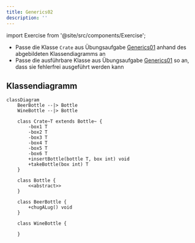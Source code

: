 ```yaml
---
title: Generics02
description: ''
---
```


import Exercise from '@site/src/components/Exercise';

- Passe die Klasse `Crate` aus Übungsaufgabe [Generics01](generics01) anhand
  des abgebildeten Klassendiagramms an
- Passe die ausführbare Klasse aus Übungsaufgabe [Generics01](generics01) so
  an, dass sie fehlerfrei ausgeführt werden kann

## Klassendiagramm
```mermaid
classDiagram
    BeerBottle --|> Bottle
    WineBottle --|> Bottle

    class Crate~T extends Bottle~ {
        -box1 T
        -box2 T
        -box3 T
        -box4 T
        -box5 T
        -box6 T
        +insertBottle(bottle T, box int) void
        +takeBottle(box int) T
    }

    class Bottle {
        <<abstract>>
    }

    class BeerBottle {
        +chugALug() void
    }

    class WineBottle {

    }
```

<Exercise pullRequest="53" branchSuffix="generics/02" />
